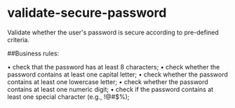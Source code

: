 # validate-secure-password
Validate whether the user's password is secure according to pre-defined criteria.

##Business rules:

  • check that the password has at least 8 characters;
  • check whether the password contains at least one capital letter;
  • check whether the password contains at least one lowercase letter;
  • check whether the password contains at least one numeric digit;
  • check if the password contains at least one special character (e.g., !@#$%);
